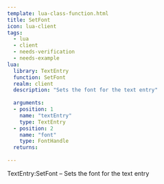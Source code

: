```yaml
---
template: lua-class-function.html
title: SetFont
icon: lua-client
tags:
  - lua
  - client
  - needs-verification
  - needs-example
lua:
  library: TextEntry
  function: SetFont
  realm: client
  description: "Sets the font for the text entry"
  
  arguments:
  - position: 1
    name: "textEntry"
    type: TextEntry
  - position: 2
    name: "font"
    type: FontHandle
  returns:
    
---
```


<div class="lua__search__keywords">
TextEntry:SetFont &#x2013; Sets the font for the text entry
</div>
